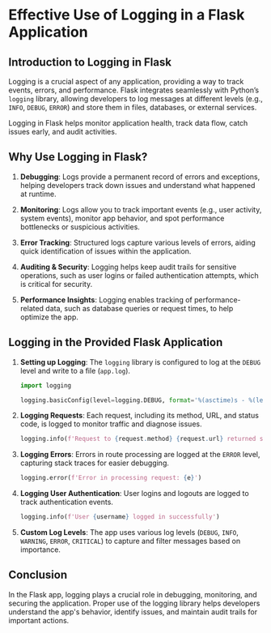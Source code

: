 # Effective Use of Logging in a Flask Application

## Introduction to Logging in Flask

Logging is a crucial aspect of any application, providing a way to track events, errors, and performance. Flask integrates seamlessly with Python’s `logging` library, allowing developers to log messages at different levels (e.g., `INFO`, `DEBUG`, `ERROR`) and store them in files, databases, or external services.

Logging in Flask helps monitor application health, track data flow, catch issues early, and audit activities.

## Why Use Logging in Flask?

1. **Debugging**: Logs provide a permanent record of errors and exceptions, helping developers track down issues and understand what happened at runtime.
   
2. **Monitoring**: Logs allow you to track important events (e.g., user activity, system events), monitor app behavior, and spot performance bottlenecks or suspicious activities.

3. **Error Tracking**: Structured logs capture various levels of errors, aiding quick identification of issues within the application.

4. **Auditing & Security**: Logging helps keep audit trails for sensitive operations, such as user logins or failed authentication attempts, which is critical for security.

5. **Performance Insights**: Logging enables tracking of performance-related data, such as database queries or request times, to help optimize the app.

## Logging in the Provided Flask Application

1. **Setting up Logging**: The `logging` library is configured to log at the `DEBUG` level and write to a file (`app.log`).

   ```python
   import logging

   logging.basicConfig(level=logging.DEBUG, format='%(asctime)s - %(levelname)s - %(message)s', handlers=[logging.FileHandler('app.log'), logging.StreamHandler()])
   ```

2. **Logging Requests**: Each request, including its method, URL, and status code, is logged to monitor traffic and diagnose issues.

   ```python
   logging.info(f'Request to {request.method} {request.url} returned status code {response.status_code}')
   ```

3. **Logging Errors**: Errors in route processing are logged at the `ERROR` level, capturing stack traces for easier debugging.

   ```python
   logging.error(f'Error in processing request: {e}')
   ```

4. **Logging User Authentication**: User logins and logouts are logged to track authentication events.

   ```python
   logging.info(f'User {username} logged in successfully')
   ```

5. **Custom Log Levels**: The app uses various log levels (`DEBUG`, `INFO`, `WARNING`, `ERROR`, `CRITICAL`) to capture and filter messages based on importance.

## Conclusion

In the Flask app, logging plays a crucial role in debugging, monitoring, and securing the application. Proper use of the logging library helps developers understand the app's behavior, identify issues, and maintain audit trails for important actions.